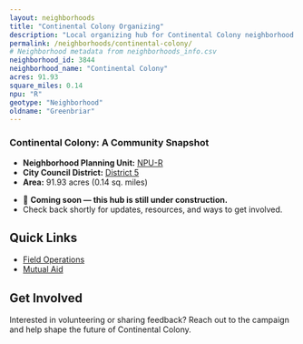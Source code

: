 ```yaml
---
layout: neighborhoods
title: "Continental Colony Organizing"
description: "Local organizing hub for Continental Colony neighborhood. Connect with field operations, mutual aid, and community organizing efforts."
permalink: /neighborhoods/continental-colony/
# Neighborhood metadata from neighborhoods_info.csv
neighborhood_id: 3844
neighborhood_name: "Continental Colony"
acres: 91.93
square_miles: 0.14
npu: "R"
geotype: "Neighborhood"
oldname: "Greenbriar"
---
```


### **Continental Colony: A Community Snapshot**

  * **Neighborhood Planning Unit:** [NPU-R](https://www.atlantaga.gov/government/departments/city-planning/neighborhood-planning-units/neighborhood-and-npu-contacts)
  * **City Council District:** [District 5](https://citycouncil.atlantaga.gov/council-members/antonio-lewis)
  * **Area:** 91.93 acres (0.14 sq. miles)

- 🚧 **Coming soon — this hub is still under construction.**
- Check back shortly for updates, resources, and ways to get involved.

## Quick Links

- [Field Operations](./field-ops/)
- [Mutual Aid](./mutual-aid/)

## Get Involved

Interested in volunteering or sharing feedback? Reach out to the campaign and help shape the future of Continental Colony.

